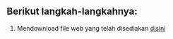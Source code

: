 ## Berikut langkah-langkahnya:
1. Mendownload file web yang telah disediakan [disini](https://cloud.fathoniadi.my.id/reservasi.zip)
